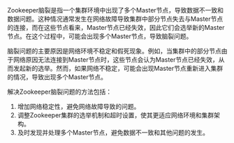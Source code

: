 Zookeeper脑裂是指一个集群环境中出现了多个Master节点，导致数据不一致和数据问题。这种情况通常发生在网络故障导致集群中部分节点失去与Master节点的连接，而在这些节点看来，Master节点已经失效，因此它们会选举新的Master节点。在这个过程中，可能会出现多个Master节点，导致脑裂问题。

脑裂问题的主要原因是网络环境不稳定和假死现象。例如，当集群中的部分节点由于网络原因无法连接到Master节点时，这些节点会认为Master节点已经失效，从而发起新的选举。然而，如果网络不稳定，可能会出现Master节点重新进入集群的情况，导致出现多个Master节点。

解决Zookeeper脑裂问题的方法包括：

1. 增加网络稳定性，避免网络故障导致的问题。
2. 调整Zookeeper集群的选举机制和超时设置，使其更适应网络环境和集群架构。
3. 及时发现并处理多个Master节点，避免数据不一致和其他问题的发生。
